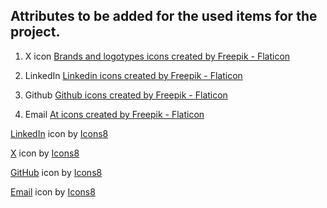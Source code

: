 ## Attributes to be added for the used items for the project.

1. X icon
<a href="https://www.flaticon.com/free-icons/brands-and-logotypes" title="brands and logotypes icons">Brands and logotypes icons created by Freepik - Flaticon</a>

2. LinkedIn
<a href="https://www.flaticon.com/free-icons/linkedin" title="linkedin icons">Linkedin icons created by Freepik - Flaticon</a>

3. Github
<a href="https://www.flaticon.com/free-icons/github" title="github icons">Github icons created by Freepik - Flaticon</a>

4. Email
<a href="https://www.flaticon.com/free-icons/at" title="at icons">At icons created by Freepik - Flaticon</a>


<a target="_blank" href="https://icons8.com/icon/13930/linkedin">LinkedIn</a> icon by <a target="_blank" href="https://icons8.com">Icons8</a>

<a target="_blank" href="https://icons8.com/icon/phOKFKYpe00C/x">X</a> icon by <a target="_blank" href="https://icons8.com">Icons8</a>

<a target="_blank" href="https://icons8.com/icon/62856/github">GitHub</a> icon by <a target="_blank" href="https://icons8.com">Icons8</a>

<a target="_blank" href="https://icons8.com/icon/12623/email">Email</a> icon by <a target="_blank" href="https://icons8.com">Icons8</a>